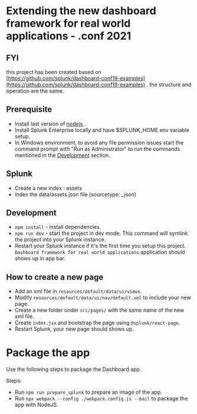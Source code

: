 # Extending the new dashboard framework for real world applications - .conf 2021

## FYI
this project has been created based on [https://github.com/splunk/dashboard-conf19-examples](https://github.com/splunk/dashboard-conf19-examples) . 
the structure and operation are the same.

## Prerequisite 
* Install last version of [nodejs](https://nodejs.org/en/) .
* Install Splunk Enterprise locally and have $SPLUNK_HOME env variable setup.
* In Windows environment, to avoid any file permission issues start the command prompt with "Run as Administrator" to run the commands mentioned in the [Development](#development) section.

## Splunk 
* Create a new index : assets
* index the data/assets.json file (sourcetype: _json)

## Development
* `npm install` - install dependencies.
* `npm run dev` - start the project in dev mode. This command will symlink the project into your Splunk instance. 
* Restart your Splunk instance if it's the first time you setup this project. `Dashboard framework for real world applications` application should shows up in app bar.


## How to create a new page
* Add an xml file in `resources/default/data/ui/views`.
* Modify `resources/default/data/ui/nav/default.xml` to include your new page.
* Create a new folder under `src/pages/` with the same name of the new xml file.
* Create `index.jsx` and bootstrap the page using `@splunk/react-page`.
* Restart Splunk, your new page should shows up.


# Package the app

Use the following steps to package the Dashboard app. 

Steps:
* Run `npm run prepare_splunk` to prepare an image of the app.
* Run `npx webpack --config ./webpack.config.js --bail` to package the app with NodeJS.


